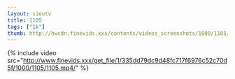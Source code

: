 ```yaml
--- 
layout: sieutv
title: 1105
tags: ["1k"]
thumb: http://hwcdn.finevids.xxx/contents/videos_screenshots/1000/1105/preview.mp4.jpg
---
```

{% include video src="http://www.finevids.xxx/get_file/1/335dd79dc9d48fc717f6976c52c70d5f/1000/1105/1105.mp4/" %} 
